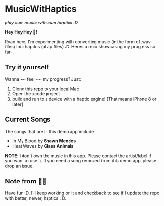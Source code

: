 # MusicWitHaptics
*play sum music with sum haptics :D*


**Hey Hey Hey 👋!** 

Ryan here, I'm experimenting with converting music (in the form of .wav files) into haptics (ahap files) :D. Heres a repo showcasing my progress so far-. 

## Try it yourself
Wanna ~~ feel ~~ my progress? Just:
1. Clone this repo to your local Mac
2. Open the xcode project
3. build and run to a device with a haptic engine! [That means iPhone 8 or later]

## Current Songs
The songs that are in this demo app include:
- In My Blood by **Shawn Mendes**
- Heat Waves by **Glass Animals**

**NOTE**: I don't own the music in this app. Please contact the artist/label if you want to use it. If you need a song removed from this demo app, please drop an issue.

## Note from 👦🏻
Have fun :D. I'll keep working on it and checkback to see if I update the repo with better, newer, haptics : D.
